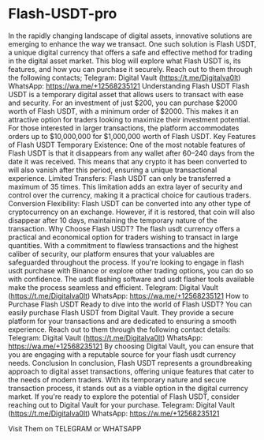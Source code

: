 # Flash-USDT-pro
In the rapidly changing landscape of digital assets, innovative solutions are emerging to enhance the way we transact. One such solution is Flash USDT, a unique digital currency that offers a safe and effective method for trading in the digital asset market. This blog will explore what Flash USDT is, its features, and how you can purchase it securely. Reach out to them through the following contacts; Telegram: Digital Vault (https://t.me/Digitalva0lt) WhatsApp: https://wa.me/+12568235121 Understanding Flash USDT Flash USDT is a temporary digital asset that allows users to transact with ease and security. For an investment of just $200, you can purchase $2000 worth of Flash USDT, with a minimum order of $2000. This makes it an attractive option for traders looking to maximize their investment potential. For those interested in larger transactions, the platform accommodates orders up to $10,000,000 for $1,000,000 worth of Flash USDT. Key Features of Flash USDT Temporary Existence: One of the most notable features of Flash USDT is that it disappears from any wallet after 60–240 days from the date it was received. This means that any crypto it has been converted to will also vanish after this period, ensuring a unique transactional experience. Limited Transfers: Flash USDT can only be transferred a maximum of 35 times. This limitation adds an extra layer of security and control over the currency, making it a practical choice for cautious traders. Conversion Flexibility: Flash USDT can be converted into any other type of cryptocurrency on an exchange. However, if it is restored, that coin will also disappear after 10 days, maintaining the temporary nature of the transaction. Why Choose Flash USDT? The flash usdt currency offers a practical and economical option for traders wishing to transact in large quantities. With a commitment to flawless transactions and the highest caliber of security, our platform ensures that your valuables are safeguarded throughout the process. If you're looking to engage in flash usdt purchase with Binance or explore other trading options, you can do so with confidence. The usdt flashing software and usdt flasher tools available make the process seamless and efficient. Telegram: Digital Vault (https://t.me/Digitalva0lt) WhatsApp: https://wa.me/+12568235121 How to Purchase Flash USDT Ready to dive into the world of Flash USDT? You can easily purchase Flash USDT from Digital Vault. They provide a secure platform for your transactions and are dedicated to ensuring a smooth experience. Reach out to them through the following contact details: Telegram: Digital Vault (https://t.me/Digitalva0lt) WhatsApp: https://wa.me/+12568235121 By choosing Digital Vault, you can ensure that you are engaging with a reputable source for your flash usdt currency needs. Conclusion In conclusion, Flash USDT represents a groundbreaking approach to digital asset transactions, offering unique features that cater to the needs of modern traders. With its temporary nature and secure transaction process, it stands out as a viable option in the digital currency market. If you're ready to explore the potential of Flash USDT, consider reaching out to Digital Vault for your purchase. Telegram: Digital Vault (https://t.me/Digitalva0lt) WhatsApp: https://w.me/+12568235121

Visit Them on TELEGRAM or WHATSAPP
